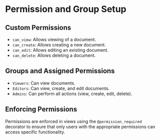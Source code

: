 # Permission and Group Setup

## Custom Permissions
- `can_view`: Allows viewing of a document.
- `can_create`: Allows creating a new document.
- `can_edit`: Allows editing an existing document.
- `can_delete`: Allows deleting a document.

## Groups and Assigned Permissions
- `Viewers`: Can view documents.
- `Editors`: Can view, create, and edit documents.
- `Admins`: Can perform all actions (view, create, edit, delete).

## Enforcing Permissions
Permissions are enforced in views using the `@permission_required` decorator to ensure that only users with the appropriate permissions can access specific functionality.
